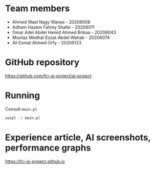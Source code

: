 # Team members

- Ahmed Wael Nagy Wanas - 20206008
- Adham Hazem Fahmy Shafei - 20206011
- Omar Adel Abdel Hamid Ahmed Brikaa - 20206043
- Mootaz Medhat Ezzat Abdel Wahab - 20206074
- Ali Esmat Ahmed Orfy - 20206123

# GitHub repository
https://github.com/fci-ai-project/ai-project

# Running
Consult `main.pl`
```bash
swipl -s main.pl
```

# Experience article, AI screenshots, performance graphs
https://fci-ai-project.github.io

